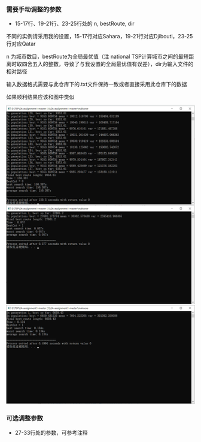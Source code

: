 ### 需要手动调整的参数

* 15-17行、19-21行、23-25行处的 n, bestRoute, dir 

不同的实例请采用我的设置，15-17行对应Sahara，19-21行对应Djibouti，23-25行对应Qatar

n 为城市数目，bestRoute为全局最优值（注 national TSP计算城市之间的最短距离时取四舍五入的整数，导致了与我设置的全局最优值有误差），dir为输入文件的相对路径

输入数据格式需要与此仓库下的.txt文件保持一致或者直接采用此仓库下的数据

如果顺利结果应该和图中类似

![](./qatar_result.png)
![](./sahara_result.png)
![](./djibouti.png)

### 可选调整参数

* 27-33行处的参数，可参考注释
